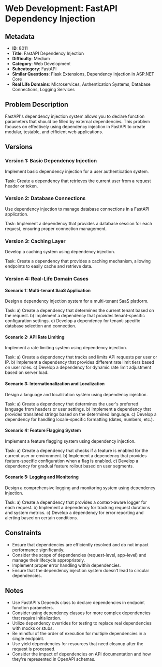 # Web Development: FastAPI Dependency Injection

## Metadata

- **ID**: 8011
- **Title**: FastAPI Dependency Injection
- **Difficulty**: Medium
- **Category**: Web Development
- **Subcategory**: FastAPI
- **Similar Questions**: Flask Extensions, Dependency Injection in ASP.NET Core
- **Real Life Domains**: Microservices, Authentication Systems, Database Connections, Logging Services

## Problem Description

FastAPI's dependency injection system allows you to declare function parameters that should be filled by external dependencies. This problem focuses on effectively using dependency injection in FastAPI to create modular, testable, and efficient web applications.

## Versions

### Version 1: Basic Dependency Injection

Implement basic dependency injection for a user authentication system.

Task: Create a dependency that retrieves the current user from a request header or token.

### Version 2: Database Connections

Use dependency injection to manage database connections in a FastAPI application.

Task: Implement a dependency that provides a database session for each request, ensuring proper connection management.

### Version 3: Caching Layer

Develop a caching system using dependency injection.

Task: Create a dependency that provides a caching mechanism, allowing endpoints to easily cache and retrieve data.

### Version 4: Real-Life Domain Cases

#### Scenario 1: Multi-tenant SaaS Application

Design a dependency injection system for a multi-tenant SaaS platform.

Task:
a) Create a dependency that determines the current tenant based on the request.
b) Implement a dependency that provides tenant-specific configuration settings.
c) Develop a dependency for tenant-specific database selection and connection.

#### Scenario 2: API Rate Limiting

Implement a rate limiting system using dependency injection.

Task:
a) Create a dependency that tracks and limits API requests per user or IP.
b) Implement a dependency that provides different rate limit tiers based on user roles.
c) Develop a dependency for dynamic rate limit adjustment based on server load.

#### Scenario 3: Internationalization and Localization

Design a language and localization system using dependency injection.

Task:
a) Create a dependency that determines the user's preferred language from headers or user settings.
b) Implement a dependency that provides translated strings based on the determined language.
c) Develop a dependency for handling locale-specific formatting (dates, numbers, etc.).

#### Scenario 4: Feature Flagging System

Implement a feature flagging system using dependency injection.

Task:
a) Create a dependency that checks if a feature is enabled for the current user or environment.
b) Implement a dependency that provides feature-specific configuration when a flag is enabled.
c) Develop a dependency for gradual feature rollout based on user segments.

#### Scenario 5: Logging and Monitoring

Design a comprehensive logging and monitoring system using dependency injection.

Task:
a) Create a dependency that provides a context-aware logger for each request.
b) Implement a dependency for tracking request durations and system metrics.
c) Develop a dependency for error reporting and alerting based on certain conditions.

## Constraints

- Ensure that dependencies are efficiently resolved and do not impact performance significantly.
- Consider the scope of dependencies (request-level, app-level) and manage their lifecycle appropriately.
- Implement proper error handling within dependencies.
- Ensure that the dependency injection system doesn't lead to circular dependencies.

## Notes

- Use FastAPI's Depends class to declare dependencies in endpoint function parameters.
- Consider using dependency classes for more complex dependencies that require initialization.
- Utilize dependency overrides for testing to replace real dependencies with mocks or stubs.
- Be mindful of the order of execution for multiple dependencies in a single endpoint.
- Use yield dependencies for resources that need cleanup after the request is processed.
- Consider the impact of dependencies on API documentation and how they're represented in OpenAPI schemas.
